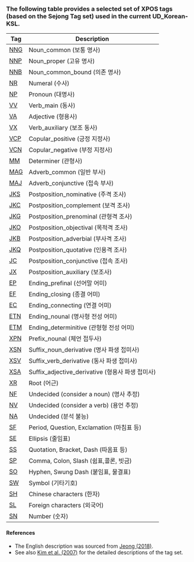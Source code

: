 ### The following table provides a selected set of XPOS tags (based on the Sejong Tag set) used in the current UD_Korean-KSL. 

| Tag | Description |
|---|---|
| [NNG](./XPOS-des/1_NNG.md) | Noun_common (보통 명사) |
| [NNP](./XPOS-des/17_NNP.md) | Noun_proper (고유 명사) |
| [NNB](./XPOS-des/9_NNB.md) | Noun_common_bound (의존 명사) |
| [NR](./XPOS-des/31_NR.md)  | Numeral (수사) |
| [NP](./XPOS-des/18_NP.md)  | Pronoun (대명사) |
| [VV](./XPOS-des/2_VV.md)  | Verb_main (동사) |
| [VA](./XPOS-des/13_VA.md)  | Adjective (형용사) |
| [VX](./XPOS-des/15_VX.md)  | Verb_auxiliary (보조 동사) |
| [VCP](./XPOS-des/19_VCP.md) | Copular_positive (긍정 지정사) |
| [VCN](./XPOS-des/29_VCN.md) | Copular_negative (부정 지정사) |
| [MM](./XPOS-des/20_MM.md) | Determiner (관형사) |
| [MAG](./XPOS-des/11_MAG.md) | Adverb_common (일반 부사) |
| [MAJ](./XPOS-des/25_MAJ.md) | Adverb_conjunctive (접속 부사) |
| [JKS](./XPOS-des/12_JKS.md) | Postposition_nominative (주격 조사) |
| [JKC](./XPOS-des/32_JKC.md) | Postposition_complement (보격 조사) |
| [JKG](./XPOS-des/22_JKG.md) | Postposition_prenominal (관형격 조사) |
| [JKO](./XPOS-des/10_JKO.md) | Postposition_objectival (목적격 조사) |
| [JKB](./XPOS-des/7_JKB.md) | Postposition_adverbial (부사격 조사) |
| [JKQ](./XPOS-des/33_JKQ.md) | Postposition_quotative (인용격 조사) |
| [JC](./XPOS-des/27_JC.md) | Postposition_conjunctive (접속 조사) |
| [JX](./XPOS-des/8_JX.md) | Postposition_auxiliary (보조사) |
| [EP](./XPOS-des/16_EP.md) | Ending_prefinal (선어말 어미) |
| [EF](./XPOS-des/4_EF.md) | Ending_closing (종결 어미) |
| [EC](./XPOS-des/3_EC.md) | Ending_connecting (연결 어미) |
| [ETN](./XPOS-des/26_ETN.md) | Ending_nounal (명사형 전성 어미) |
| [ETM](./XPOS-des/6_ETM.md) | Ending_determinitive (관형형 전성 어미) |
| [XPN](./XPOS-des/30_XPN.md) | Prefix_nounal (체언 접두사) |
| [XSN](./XPOS-des/21_XSN.md) | Suffix_noun_derivative (명사 파생 접미사) |
| [XSV](./XPOS-des/14_XSV.md) | Suffix_verb_derivative (동사 파생 접미사) |
| [XSA](./XPOS-des/24_XSA.md) | Suffix_adjective_derivative (형용사 파생 접미사) |
| [XR](./XPOS-des/28_XR.md) | Root (어근) |
| [NF](./XPOS-des/23_X_other.md) | Undecided (consider a noun) (명사 추정) |
| [NV](./XPOS-des/23_X_other.md) | Undecided (consider a verb) (용언 추정) |
| [NA](./XPOS-des/23_X_other.md) | Undecided (분석 불능) |
| [SF](./XPOS-des/5_SSS.md) | Period, Question, Exclamation (마침표 등) |
| [SE](./XPOS-des/5_SSS.md) | Ellipsis (줄임표) |
| [SS](./XPOS-des/5_SSS.md) | Quotation, Bracket, Dash (따옴표 등) |
| [SP](./XPOS-des/5_SSS.md) | Comma, Colon, Slash (쉼표,콜론, 빗금) |
| [SO](./XPOS-des/5_SSS.md) | Hyphen, Swung Dash (붙임표, 물결표) |
| [SW](./XPOS-des/5_SSS.md) | Symbol (기타기호) |
| [SH](./XPOS-des/5_SSS.md) | Chinese characters (한자) |
| [SL](./XPOS-des/5_SSS.md) | Foreign characters (외국어) |
| [SN](./XPOS-des/5_SSS.md) | Number (숫자) |

#### References

- The English description was sourced from [Jeong (2018)](http://dx.doi.org/10.3938/NPSM.68.636). 
- See also [Kim et al. (2007)](https://www.dbpia.co.kr/Journal/articleDetail?nodeId=NODE01065207) for the detailed descriptions of the tag set.
